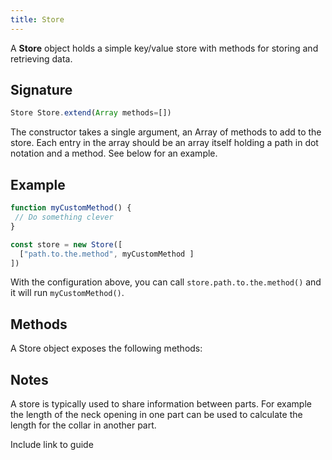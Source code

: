 ```yaml
---
title: Store
---
```


A **Store** object holds a simple key/value store with methods for storing and
retrieving data.  

## Signature

```js
Store Store.extend(Array methods=[])
```

The constructor takes a single argument, an Array of methods to add to the
store. Each entry in the array should be an array itself holding a path in
dot notation and a method. See below for an example.

## Example

```js
function myCustomMethod() {
 // Do something clever
}

const store = new Store([
  ["path.to.the.method", myCustomMethod ]
])
```  

With the configuration above, you can call `store.path.to.the.method()` and it
will run `myCustomMethod()`.

## Methods

A Store object exposes the following methods:

<ReadMore list />

## Notes

A store is typically used to share information between parts. For example
the length of the neck opening in one part can be used to calculate the
length for the collar in another part.

<Fixme compact>Include link to guide</Fixme>
